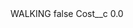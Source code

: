 <?xml version="1.0" encoding="UTF-8"?>
<CustomMetadata xmlns="http://soap.sforce.com/2006/04/metadata" xmlns:xsi="http://www.w3.org/2001/XMLSchema-instance" xmlns:xsd="http://www.w3.org/2001/XMLSchema">
    <label>WALKING</label>
    <protected>false</protected>
    <values>
        <field>Cost__c</field>
        <value xsi:type="xsd:double">0.0</value>
    </values>
</CustomMetadata>
